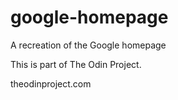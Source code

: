google-homepage
===============

A recreation of the Google homepage

This is part of The Odin Project.

theodinproject.com
